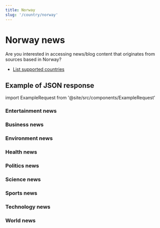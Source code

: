 ```yaml
---
title: Norway
slug: '/country/norway'
---
```


# Norway news

Are you interested in accessing news/blog content that originates from sources based in Norway?

- [List supported countries](/get-articles/countries)

## Example of JSON response

import ExampleRequest from '@site/src/components/ExampleRequest'

### Entertainment news
<ExampleRequest url="https://apitube.io/v1/news/articles?limit=2&category=news/Arts_and_Entertainment&country=no"></ExampleRequest>

### Business news
<ExampleRequest url="https://apitube.io/v1/news/articles?limit=2&category=news/Business&country=no"></ExampleRequest>

### Environment news
<ExampleRequest url="https://apitube.io/v1/news/articles?limit=2&category=news/Environment&country=no"></ExampleRequest>

### Health news
<ExampleRequest url="https://apitube.io/v1/news/articles?limit=2&category=news/Health&country=no"></ExampleRequest>

### Politics news
<ExampleRequest url="https://apitube.io/v1/news/articles?limit=2&category=news/Politics&country=no"></ExampleRequest>

### Science news
<ExampleRequest url="https://apitube.io/v1/news/articles?limit=2&category=news/Science&country=no"></ExampleRequest>

### Sports news
<ExampleRequest url="https://apitube.io/v1/news/articles?limit=2&category=news/Sports&country=no"></ExampleRequest>

### Technology news
<ExampleRequest url="https://apitube.io/v1/news/articles?limit=2&category=news/Technology&country=no"></ExampleRequest>

### World news
<ExampleRequest url="https://apitube.io/v1/news/articles?limit=2&category=news/World&country=no"></ExampleRequest>
